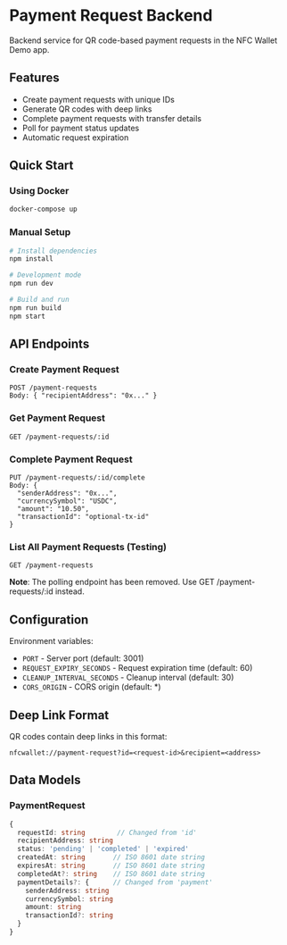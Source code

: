 # Payment Request Backend

Backend service for QR code-based payment requests in the NFC Wallet Demo app.

## Features

- Create payment requests with unique IDs
- Generate QR codes with deep links
- Complete payment requests with transfer details
- Poll for payment status updates
- Automatic request expiration

## Quick Start

### Using Docker

```bash
docker-compose up
```

### Manual Setup

```bash
# Install dependencies
npm install

# Development mode
npm run dev

# Build and run
npm run build
npm start
```

## API Endpoints

### Create Payment Request
```
POST /payment-requests
Body: { "recipientAddress": "0x..." }
```

### Get Payment Request
```
GET /payment-requests/:id
```

### Complete Payment Request
```
PUT /payment-requests/:id/complete
Body: {
  "senderAddress": "0x...",
  "currencySymbol": "USDC",
  "amount": "10.50",
  "transactionId": "optional-tx-id"
}
```

### List All Payment Requests (Testing)
```
GET /payment-requests
```

**Note**: The polling endpoint has been removed. Use GET /payment-requests/:id instead.

## Configuration

Environment variables:
- `PORT` - Server port (default: 3001)
- `REQUEST_EXPIRY_SECONDS` - Request expiration time (default: 60)
- `CLEANUP_INTERVAL_SECONDS` - Cleanup interval (default: 30)
- `CORS_ORIGIN` - CORS origin (default: *)

## Deep Link Format

QR codes contain deep links in this format:
```
nfcwallet://payment-request?id=<request-id>&recipient=<address>
```

## Data Models

### PaymentRequest
```typescript
{
  requestId: string        // Changed from 'id'
  recipientAddress: string
  status: 'pending' | 'completed' | 'expired'
  createdAt: string       // ISO 8601 date string
  expiresAt: string       // ISO 8601 date string
  completedAt?: string    // ISO 8601 date string
  paymentDetails?: {      // Changed from 'payment'
    senderAddress: string
    currencySymbol: string
    amount: string
    transactionId?: string
  }
}
```